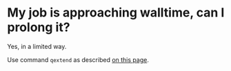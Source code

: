# My job is approaching walltime, can I prolong it?

Yes, in a limited way.

Use command `qextend` as described [on this page](../../../computing/jobs/extend-walltime/).

